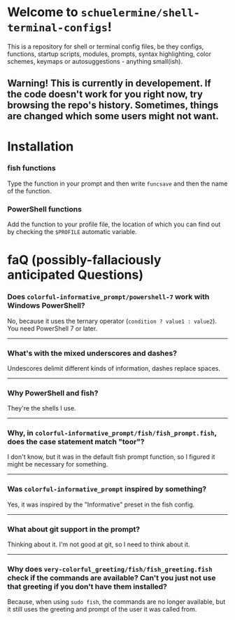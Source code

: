 # Welcome to `schuelermine/shell-terminal-configs`!

This is a repository for shell or terminal config files, be they configs, functions, startup scripts, modules, prompts, syntax highlighting, color schemes, keymaps or autosuggestions - anything small(ish).

## Warning! This is currently in developement. If the code doesn't work for you right now, try browsing the repo's history. Sometimes, things are changed which some users might not want.

# Installation

### fish functions

Type the function in your prompt and then write `funcsave` and then the name of the function.

### PowerShell functions

Add the function to your profile file, the location of which you can find out by checking the `$PROFILE` automatic variable.

# faQ (possibly-**f**allaciously **a**nticipated **Q**uestions)

### Does `colorful-informative_prompt/powershell-7` work with Windows PowerShell?

No, because it uses the ternary operator (`condition ? value1 : value2`).
You need PowerShell 7 or later.

---

### What's with the mixed underscores and dashes?

Undescores delimit different kinds of information, dashes replace spaces.

---

### Why PowerShell and fish?

They're the shells I use.

---

### Why, in `colorful-informative_prompt/fish/fish_prompt.fish`, does the case statement match "toor"?

I don't know, but it was in the default fish prompt function, so I figured it might be necessary for something.

---

### Was `colorful-informative_prompt` inspired by something?

Yes, it was inspired by the "Informative" preset in the fish config.

---

### What about git support in the prompt?

Thinking about it. I'm not good at git, so I need to think about it.

---

### Why does `very-colorful_greeting/fish/fish_greeting.fish` check if the commands are available? Can't you just not use that greeting if you don't have them installed?

Because, when using `sudo fish`, the commands are no longer available, but it still uses the greeting and prompt of the user it was called from.
